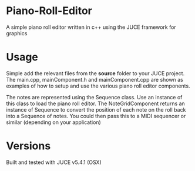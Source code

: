 # Piano-Roll-Editor
A simple piano roll editor written in c++ using the JUCE framework for graphics

# Usage

Simple add the relevant files from the **source** folder to your JUCE project. The main.cpp, mainComponent.h and mainComponent.cpp are shown as examples of how to setup and use the various piano roll editor components. 

The notes are represented using the Sequence class. Use an instance of this class to load the piano roll editor. The NoteGridComponent returns an instance of Sequence to convert the position of each note on the roll back into a Sequence of notes. You could then pass this to a MIDI sequencer or similar (depending on your application)

# Versions 

Built and tested with JUCE v5.4.1 (OSX)
